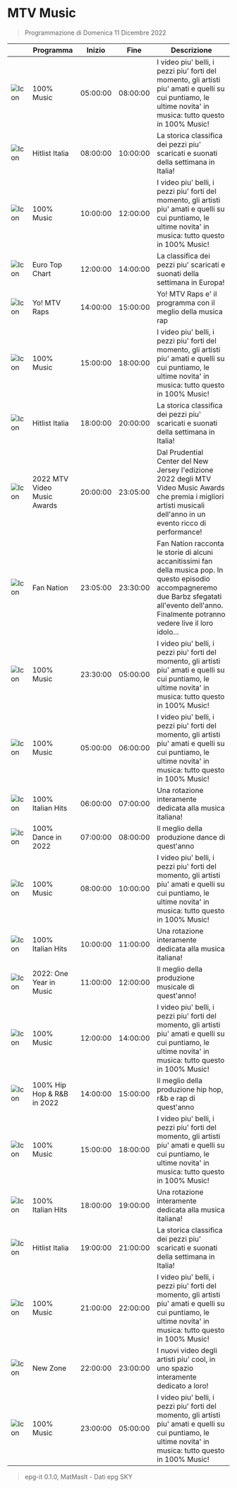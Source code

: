 # MTV Music
> Programmazione di Domenica 11 Dicembre 2022

||Programma|Inizio|Fine|Descrizione|
|---|---|---|---|---|
|![Icon](https://guidatv.sky.it/uuid/8b37aea1-931a-4b03-a137-fa302d8e151c/cover?md5ChecksumParam=e6177eefb08d0bb57aae9035f600d4a0)|100% Music|05:00:00|08:00:00|I video piu&#039; belli, i pezzi piu&#039; forti del momento, gli artisti piu&#039; amati e quelli su cui puntiamo, le ultime novita&#039; in musica: tutto questo in 100% Music!
|![Icon](https://guidatv.sky.it/uuid/b49ee7aa-e7df-48ac-a08d-64d1e4cc06e4/cover?md5ChecksumParam=e6177eefb08d0bb57aae9035f600d4a0)|Hitlist Italia|08:00:00|10:00:00|La storica classifica dei pezzi piu&#039; scaricati e suonati della settimana in Italia!
|![Icon](https://guidatv.sky.it/uuid/8b37aea1-931a-4b03-a137-fa302d8e151c/cover?md5ChecksumParam=e6177eefb08d0bb57aae9035f600d4a0)|100% Music|10:00:00|12:00:00|I video piu&#039; belli, i pezzi piu&#039; forti del momento, gli artisti piu&#039; amati e quelli su cui puntiamo, le ultime novita&#039; in musica: tutto questo in 100% Music!
|![Icon](https://guidatv.sky.it/uuid/37e25e4a-870f-4276-934b-2ede9140505c/cover?md5ChecksumParam=e6177eefb08d0bb57aae9035f600d4a0)|Euro Top Chart|12:00:00|14:00:00|La classifica dei pezzi piu&#039; scaricati e suonati della settimana in Europa!
|![Icon](https://guidatv.sky.it/uuid/6214149d-3bac-419d-b0bd-63af0f6ab1cb/cover?md5ChecksumParam=c60ed1d81ab668587db6a8e31e1906e1)|Yo! MTV Raps|14:00:00|15:00:00|Yo! MTV Raps e&#039; il programma con il meglio della musica rap
|![Icon](https://guidatv.sky.it/uuid/8b37aea1-931a-4b03-a137-fa302d8e151c/cover?md5ChecksumParam=e6177eefb08d0bb57aae9035f600d4a0)|100% Music|15:00:00|18:00:00|I video piu&#039; belli, i pezzi piu&#039; forti del momento, gli artisti piu&#039; amati e quelli su cui puntiamo, le ultime novita&#039; in musica: tutto questo in 100% Music!
|![Icon](https://guidatv.sky.it/uuid/b49ee7aa-e7df-48ac-a08d-64d1e4cc06e4/cover?md5ChecksumParam=e6177eefb08d0bb57aae9035f600d4a0)|Hitlist Italia|18:00:00|20:00:00|La storica classifica dei pezzi piu&#039; scaricati e suonati della settimana in Italia!
|![Icon](https://guidatv.sky.it/uuid/4fa5bb90-b2fb-4408-964b-fad68f3f9290/cover?md5ChecksumParam=6c4acd3b8eaeaf951d4f04b5490aa1df)|2022 MTV Video Music Awards|20:00:00|23:05:00|Dal Prudential Center del New Jersey l&#039;edizione 2022 degli MTV Video Music Awards che premia i migliori artisti musicali dell&#039;anno in un evento ricco di performance!
|![Icon](https://guidatv.sky.it/uuid/Musica_Cover_Ein_MY0UX.png)|Fan Nation|23:05:00|23:30:00|Fan Nation racconta le storie di alcuni accanitissimi fan della musica pop. In questo episodio accompagneremo due Barbz sfegatati all&#039;evento dell&#039;anno. Finalmente potranno vedere live il loro idolo...
|![Icon](https://guidatv.sky.it/uuid/8b37aea1-931a-4b03-a137-fa302d8e151c/cover?md5ChecksumParam=e6177eefb08d0bb57aae9035f600d4a0)|100% Music|23:30:00|05:00:00|I video piu&#039; belli, i pezzi piu&#039; forti del momento, gli artisti piu&#039; amati e quelli su cui puntiamo, le ultime novita&#039; in musica: tutto questo in 100% Music!
|![Icon](https://guidatv.sky.it/uuid/8b37aea1-931a-4b03-a137-fa302d8e151c/cover?md5ChecksumParam=e6177eefb08d0bb57aae9035f600d4a0)|100% Music|05:00:00|06:00:00|I video piu&#039; belli, i pezzi piu&#039; forti del momento, gli artisti piu&#039; amati e quelli su cui puntiamo, le ultime novita&#039; in musica: tutto questo in 100% Music!
|![Icon](https://guidatv.sky.it/uuid/a5b07c0e-bba0-4424-abc0-0457b2b6c3b2/cover?md5ChecksumParam=e6177eefb08d0bb57aae9035f600d4a0)|100% Italian Hits|06:00:00|07:00:00|Una rotazione interamente dedicata alla musica italiana!
|![Icon](https://guidatv.sky.it/uuid/291cb544-905a-4830-ba78-830b469d6225/cover?md5ChecksumParam=adb1eda06153f05bec49cef94ef3e6bf)|100% Dance in 2022|07:00:00|08:00:00|Il meglio della produzione dance di quest&#039;anno
|![Icon](https://guidatv.sky.it/uuid/8b37aea1-931a-4b03-a137-fa302d8e151c/cover?md5ChecksumParam=e6177eefb08d0bb57aae9035f600d4a0)|100% Music|08:00:00|10:00:00|I video piu&#039; belli, i pezzi piu&#039; forti del momento, gli artisti piu&#039; amati e quelli su cui puntiamo, le ultime novita&#039; in musica: tutto questo in 100% Music!
|![Icon](https://guidatv.sky.it/uuid/a5b07c0e-bba0-4424-abc0-0457b2b6c3b2/cover?md5ChecksumParam=e6177eefb08d0bb57aae9035f600d4a0)|100% Italian Hits|10:00:00|11:00:00|Una rotazione interamente dedicata alla musica italiana!
|![Icon](https://guidatv.sky.it/uuid/803b94e6-62a7-4d40-8917-e24d661b0e46/cover?md5ChecksumParam=9a12f6df524a5a9495cb42e95e65d43f)|2022: One Year in Music|11:00:00|12:00:00|Il meglio della produzione musicale di quest&#039;anno!
|![Icon](https://guidatv.sky.it/uuid/8b37aea1-931a-4b03-a137-fa302d8e151c/cover?md5ChecksumParam=e6177eefb08d0bb57aae9035f600d4a0)|100% Music|12:00:00|14:00:00|I video piu&#039; belli, i pezzi piu&#039; forti del momento, gli artisti piu&#039; amati e quelli su cui puntiamo, le ultime novita&#039; in musica: tutto questo in 100% Music!
|![Icon](https://guidatv.sky.it/uuid/7c619d9f-f1c4-4a69-b125-794cae498c06/cover?md5ChecksumParam=f83cd1fcae77add60ca7ad8bdc32c00e)|100% Hip Hop &amp; R&amp;B in 2022|14:00:00|15:00:00|Il meglio della produzione hip hop, r&amp;b e rap di quest&#039;anno
|![Icon](https://guidatv.sky.it/uuid/8b37aea1-931a-4b03-a137-fa302d8e151c/cover?md5ChecksumParam=e6177eefb08d0bb57aae9035f600d4a0)|100% Music|15:00:00|18:00:00|I video piu&#039; belli, i pezzi piu&#039; forti del momento, gli artisti piu&#039; amati e quelli su cui puntiamo, le ultime novita&#039; in musica: tutto questo in 100% Music!
|![Icon](https://guidatv.sky.it/uuid/a5b07c0e-bba0-4424-abc0-0457b2b6c3b2/cover?md5ChecksumParam=e6177eefb08d0bb57aae9035f600d4a0)|100% Italian Hits|18:00:00|19:00:00|Una rotazione interamente dedicata alla musica italiana!
|![Icon](https://guidatv.sky.it/uuid/b49ee7aa-e7df-48ac-a08d-64d1e4cc06e4/cover?md5ChecksumParam=e6177eefb08d0bb57aae9035f600d4a0)|Hitlist Italia|19:00:00|21:00:00|La storica classifica dei pezzi piu&#039; scaricati e suonati della settimana in Italia!
|![Icon](https://guidatv.sky.it/uuid/8b37aea1-931a-4b03-a137-fa302d8e151c/cover?md5ChecksumParam=e6177eefb08d0bb57aae9035f600d4a0)|100% Music|21:00:00|22:00:00|I video piu&#039; belli, i pezzi piu&#039; forti del momento, gli artisti piu&#039; amati e quelli su cui puntiamo, le ultime novita&#039; in musica: tutto questo in 100% Music!
|![Icon](https://guidatv.sky.it/uuid/705d63ad-1ee7-45ee-a4cd-ed82ccb77d73/cover?md5ChecksumParam=e6177eefb08d0bb57aae9035f600d4a0)|New Zone|22:00:00|23:00:00|I nuovi video degli artisti piu&#039; cool, in uno spazio interamente dedicato a loro!
|![Icon](https://guidatv.sky.it/uuid/8b37aea1-931a-4b03-a137-fa302d8e151c/cover?md5ChecksumParam=e6177eefb08d0bb57aae9035f600d4a0)|100% Music|23:00:00|05:00:00|I video piu&#039; belli, i pezzi piu&#039; forti del momento, gli artisti piu&#039; amati e quelli su cui puntiamo, le ultime novita&#039; in musica: tutto questo in 100% Music!



 > epg-it 0.1.0, MatMasIt - Dati epg SKY